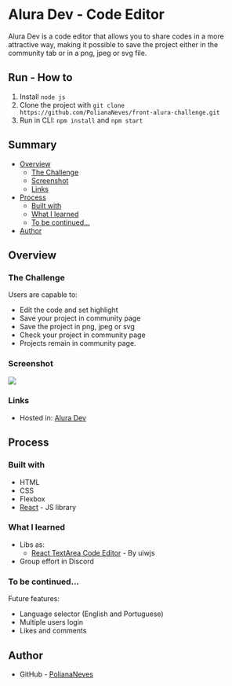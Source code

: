 # Alura Dev - Code Editor

Alura Dev is a code editor that allows you to share codes in a more attractive way, making it possible to save the project either in the community tab or in a png, jpeg or svg file.

## Run - How to

1. Install `node js`
2. Clone the project with `git clone https://github.com/PolianaNeves/front-alura-challenge.git`
3. Run in CLI: `npm install` and `npm start`

## Summary

- [Overview](#overview)
  - [The Challenge](#the-challenge)
  - [Screenshot](#screenshot)
  - [Links](#links)
- [Process](#process)
  - [Built with](#built-with)
  - [What I learned](#what-i-learned)
  - [To be continued...](#to-be-continued)
- [Author](#author)

## Overview

### The Challenge

Users are capable to:

- Edit the code and set highlight
- Save your project in community page
- Save the project in png, jpeg or svg
- Check your project in community page
- Projects remain in community page.

### Screenshot

![](./public/print_home.png)

### Links

- Hosted in: [Alura Dev](https://front-alura-challenge.vercel.app/)

## Process

### Built with

- HTML
- CSS
- Flexbox
- [React](https://reactjs.org/) - JS library

### What I learned

- Libs as:
  - [React TextArea Code Editor](https://github.com/uiwjs/react-textarea-code-editor) - By uiwjs
- Group effort in Discord


### To be continued...

Future features:

- Language selector (English and Portuguese)
- Multiple users login
- Likes and comments

## Author

- GitHub - [PolianaNeves](https://github.com/PolianaNeves)